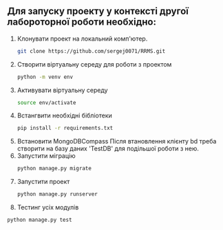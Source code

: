 ## Для запуску проекту у контексті другої лабороторної роботи необхідно:

1. Клонувати проект на локальний комп'ютер.
   ```sh
   git clone https://github.com/sergej0071/RRMS.git
   ```
2. Створити віртуальну середу для роботи з проектом
   ```sh
   python -m venv env
   ```
3. Активувати віртуальну середу
   ```sh
   source env/activate
   ```
4. Встангвити необхідні бібліотеки
   ```sh
   pip install -r requirements.txt
   ```
5. Встановити MongoDBCompass
Після втановлення клієнту bd треба створити на базу даних 'TestDB' для подільшої роботи з нею.
6. Запустити міграцію
   ```sh
   python manage.py migrate
   ```
7. Запустити проект
   ```sh
   python manage.py runserver
   ```
8. Тестинг усіх модулів
```sh
python manage.py test
```
